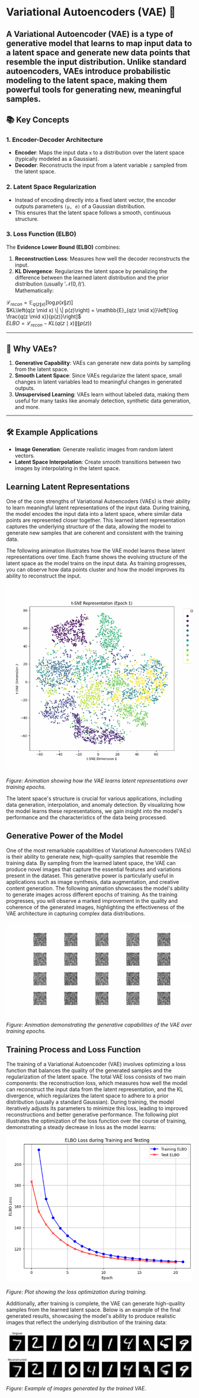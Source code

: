 # Variational Autoencoders (VAE) 🧠
A **Variational Autoencoder (VAE)** is a type of generative model that learns to map input data to a latent space and generate new data points that resemble the input distribution. Unlike standard autoencoders, VAEs introduce probabilistic modeling to the latent space, making them powerful tools for generating new, meaningful samples.
---
## 📚 Key Concepts
### 1. **Encoder-Decoder Architecture**
- **Encoder**: Maps the input data `x` to a distribution over the latent space (typically modeled as a Gaussian).
- **Decoder**: Reconstructs the input from a latent variable `z` sampled from the latent space.

### 2. **Latent Space Regularization**
- Instead of encoding directly into a fixed latent vector, the encoder outputs parameters `(μ, σ)` of a Gaussian distribution.
- This ensures that the latent space follows a smooth, continuous structure.

### 3. **Loss Function (ELBO)**
The **Evidence Lower Bound (ELBO)** combines:
1. **Reconstruction Loss**: Measures how well the decoder reconstructs the input.
2. **KL Divergence**: Regularizes the latent space by penalizing the difference between the learned latent distribution and the prior distribution (usually $'\mathcal{N}(0, I)'$).  
Mathematically:

$\mathcal{L} _ {recon} = \mathbb{E} _ {q(z\|x)}\left[ \log p(x\|z) \right]$  
$KL\left(q(z \mid x) \| \| p(z)\right) = \mathbb{E}_{q(z \mid x)}\left[\log \frac{q(z \mid x)}{p(z)}\right]$  
$ELBO = \mathcal{L} _ {recon} - KL\left(q(z \mid x) \| \| p(z)\right)$


---

## 🌟 Why VAEs?

1. **Generative Capability**: VAEs can generate new data points by sampling from the latent space.
2. **Smooth Latent Space**: Since VAEs regularize the latent space, small changes in latent variables lead to meaningful changes in generated outputs.
3. **Unsupervised Learning**: VAEs learn without labeled data, making them useful for many tasks like anomaly detection, synthetic data generation, and more.

---

## 🛠 Example Applications

- **Image Generation**: Generate realistic images from random latent vectors.
- **Latent Space Interpolation**: Create smooth transitions between two images by interpolating in the latent space.

## Learning Latent Representations

One of the core strengths of Variational Autoencoders (VAEs) is their ability to learn meaningful latent representations of the input data. During training, the model encodes the input data into a latent space, where similar data points are represented closer together. This learned latent representation captures the underlying structure of the data, allowing the model to generate new samples that are coherent and consistent with the training data.

The following animation illustrates how the VAE model learns these latent representations over time. Each frame shows the evolving structure of the latent space as the model trains on the input data. As training progresses, you can observe how data points cluster and how the model improves its ability to reconstruct the input.

![Learning Latent Representations](plots/tsne_animation-3.gif)

*Figure: Animation showing how the VAE learns latent representations over training epochs.*

The latent space's structure is crucial for various applications, including data generation, interpolation, and anomaly detection. By visualizing how the model learns these representations, we gain insight into the model's performance and the characteristics of the data being processed.
## Generative Power of the Model

One of the most remarkable capabilities of Variational Autoencoders (VAEs) is their ability to generate new, high-quality samples that resemble the training data. By sampling from the learned latent space, the VAE can produce novel images that capture the essential features and variations present in the dataset. This generative power is particularly useful in applications such as image synthesis, data augmentation, and creative content generation. The following animation showcases the model's ability to generate images across different epochs of training. As the training progresses, you will observe a marked improvement in the quality and coherence of the generated images, highlighting the effectiveness of the VAE architecture in capturing complex data distributions.

![Generated Images Over Epochs](plots/animation-3.gif)

*Figure: Animation demonstrating the generative capabilities of the VAE over training epochs.*

## Training Process and Loss Function

The training of a Variational Autoencoder (VAE) involves optimizing a loss function that balances the quality of the generated samples and the regularization of the latent space. The total VAE loss consists of two main components: the reconstruction loss, which measures how well the model can reconstruct the input data from the latent representation, and the KL divergence, which regularizes the latent space to adhere to a prior distribution (usually a standard Gaussian). During training, the model iteratively adjusts its parameters to minimize this loss, leading to improved reconstructions and better generative performance. The following plot illustrates the optimization of the loss function over the course of training, demonstrating a steady decrease in loss as the model learns:

![Loss Optimization Plot](plots/VAE_Loss.png)

*Figure: Plot showing the loss optimization during training.*

Additionally, after training is complete, the VAE can generate high-quality samples from the learned latent space. Below is an example of the final generated results, showcasing the model's ability to produce realistic images that reflect the underlying distribution of the training data:

![Final Generated Results](plots/VAE.png)

*Figure: Example of images generated by the trained VAE.*



